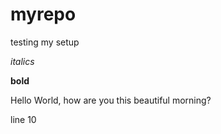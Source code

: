 # myrepo
testing my setup

*italics*

**bold**

Hello World, how are you this beautiful morning?

line 10